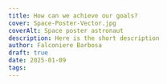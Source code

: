 ```yaml
---
title: How can we achieve our goals?
cover: Space-Poster-Vector.jpg
coverAlt: Space poster astronaut
description: Here is the short description
author: Falconiere Barbosa
draft: true
date: 2025-01-09
tags:
---
```

